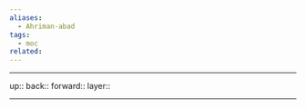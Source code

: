 ```yaml
---
aliases:
  - Ahriman-abad
tags:
  - moc
related:
---
```


***

up:: 
back:: 
forward:: 
layer:: 

***
